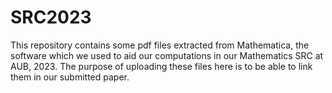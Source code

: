 # SRC2023
This repository contains some pdf files extracted from Mathematica, the software which we used to aid our computations in our Mathematics SRC at AUB, 2023. The purpose of uploading these files here is to be able to link them in our submitted paper.
